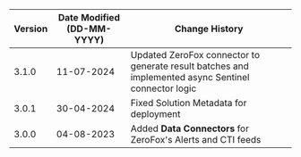 | **Version**   | **Date Modified (DD-MM-YYYY)**   | **Change History**                                                                                            |
|---------------|----------------------------------|---------------------------------------------------------------------------------------------------------------|
| 3.1.0         | 11-07-2024                       | Updated ZeroFox connector to generate result batches and implemented async Sentinel connector logic           |
| 3.0.1         | 30-04-2024                       | Fixed Solution Metadata for deployment                                                                        |
| 3.0.0         | 04-08-2023                       | Added **Data Connectors** for ZeroFox's Alerts and CTI feeds                                                  |
